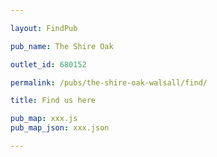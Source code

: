 ```yaml
---

layout: FindPub

pub_name: The Shire Oak

outlet_id: 680152

permalink: /pubs/the-shire-oak-walsall/find/

title: Find us here

pub_map: xxx.js
pub_map_json: xxx.json

---
```


